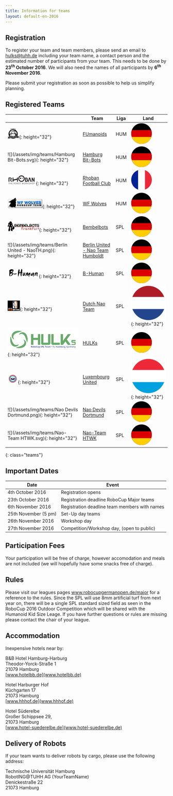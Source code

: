 ```yaml
---
title: Information for teams
layout: default-en-2016
---
```


## Registration

To register your team and team members, please send an email to <a href="mailto:hulks@tuhh.de">hulks@tuhh.de</a> including your team name, a contact person and the estimated number of participants from your team. This needs to be done by **23<sup>th</sup> October 2016**. We will also need the names of all participants by **6<sup>th</sup> November 2016**.

Please submit your registration as soon as possible to help us simplify planning.

## Registered Teams

|   | Team | Liga | Land |
|---|------|------|------|
| ![](/assets/img/teams/FUmanoids.png){: height="32"} | [FUmanoids](http://fumanoids.de) | HUM | ![DE](/assets/img/de.svg) |
| ![](/assets/img/teams/Hamburg Bit-Bots.svg){: height="32"} | [Hamburg Bit-Bots](http://bit-bots.de) | HUM | ![DE](/assets/img/de.svg) |
| ![](/assets/img/teams/rhoban.png){: height="32"} | [Rhoban Football Club](http://rhoban.com) | HUM | ![FR](/assets/img/fr.svg) |
| ![](/assets/img/teams/wolves.png){: height="32"} | [WF Wolves](http://www.wf-wolves.de) | HUM | ![DE](/assets/img/de.svg) |
| ![](/assets/img/teams/Bembelbots.png){: height="32"} | [Bembelbots](https://www.jrl.cs.uni-frankfurt.de/web/robocup) | SPL | ![DE](/assets/img/de.svg) |
| ![](/assets/img/teams/Berlin United - NaoTH.png){: height="32"} | [Berlin United - Nao Team Humboldt](http://naoth.de) | SPL | ![DE](/assets/img/de.svg) |
| ![](/assets/img/teams/B-Human.png){: height="32"} | [B-Human](https://www.b-human.de) | SPL | ![DE](/assets/img/de.svg) |
| ![](/assets/img/teams/DNT_logo.png){: height="32"} | [Dutch Nao Team](http://www.dutchnaoteam.nl) | SPL | ![NL](/assets/img/nl.svg){: height="32"} |
| ![](/assets/img/teams/HULKs.svg){: height="32"} | [HULKs](http://hulks.de) | SPL | ![DE](/assets/img/de.svg) |
| ![](/assets/img/teams/LuxembourgUnited.jpg){: height="32"} | [Luxembourg United](https://luxembourg-united.uni.lu) | SPL | ![LU](/assets/img/lu.svg){: height="32"} |
| ![](/assets/img/teams/Nao Devils Dortmund.png){: height="32"} | [Nao Devils Dortmund](http://www.irf.tu-dortmund.de/cms/de/IT/Forschung/Robotics/RoboCup/index.html) | SPL | ![DE](/assets/img/de.svg) |
| ![](/assets/img/teams/Nao-Team HTWK.svg){: height="32"} | [Nao-Team HTWK](http://www.htwk-robots.de) | SPL | ![DE](/assets/img/de.svg) |
{: class="teams"}

## Important Dates

|       Date           |                 Event                         |
|----------------------|-----------------------------------------------|
| 4th October 2016     | Registration opens                            |
| 23th October 2016    | Registration deadline RoboCup Major teams     |
| 6th November 2016    | Registration deadline team members with names |
| 25th November (5 pm) | Set-Up day teams                              |
| 26th November 2016   | Workshop day                                  |
| 27th November 2016   | Competition/Workshop day, (open to public)    |

## Participation Fees

Your participation will be free of charge, however accomodation and meals are not included (we will hopefully have some snacks free of charge).

## Rules

Please visit our leagues pages www.robocupgermanopen.de/major for a reference to the rules. Since the SPL will use 8mm artificial turf from next year on, there will be a single SPL standard sized field as seen in the RoboCup 2016 Outdoor Competition which will be shared with the Humanoid Kid Size Leage. If you have further questions or rules are missing please contact the chair of your league.

## Accommodation

Inexpensive hotels near by:

B&B Hotel Hamburg-Harburg  
Theodor-Yorck-Straße 1  
21079 Hamburg  
[www.hotelbb.de](www.hotelbb.de)

Hotel Harburger Hof  
Küchgarten 17  
21073 Hamburg  
[www.hhhof.de](www.hhhof.de)

Hotel Süderelbe  
Großer Schippsee 29,  
21073 Hamburg  
[www.hotel-suederelbe.de](www.hotel-suederelbe.de)

## Delivery of Robots

If your team wants to deliver robots by cargo, please use the following address:

Technische Universität Hamburg  
RobotING@TUHH AG (YourTeamName)  
Denickestraße 22  
21073 Hamburg